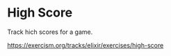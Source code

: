 # High Score

Track hich scores for a game.

https://exercism.org/tracks/elixir/exercises/high-score
